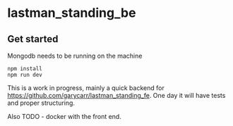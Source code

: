 # lastman_standing_be

## Get started
Mongodb needs to be running on the machine
```
npm install
npm run dev
```

This is a work in progress, mainly a quick backend for https://github.com/garycarr/lastman_standing_fe.
One day it will have tests and proper structuring.

Also TODO - docker with the front end.
